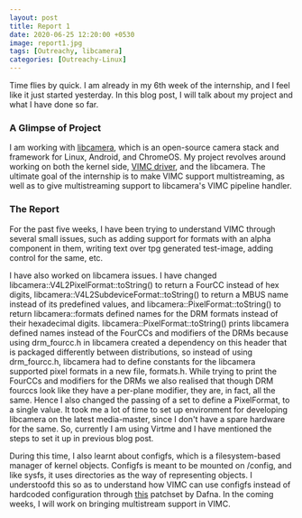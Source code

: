 ```yaml
---
layout: post
title: Report 1
date: 2020-06-25 12:20:00 +0530
image: report1.jpg
tags: [Outreachy, libcamera]
categories: [Outreachy-Linux]
---
```


Time flies by quick. I am already in my 6th week of the internship, and I feel like it just started yesterday. In this blog post, I will talk about my project and what I have done so far.

### A Glimpse of Project

I am working with [libcamera](https://libcamera.org/index.html), which is an open-source camera stack and framework for Linux, Android, and ChromeOS. My project revolves around working on both the kernel side, [VIMC driver](https://www.kernel.org/doc/html/v5.6/media/v4l-drivers/vimc.html), and the libcamera. The ultimate goal of the internship is to make VIMC support multistreaming, as well as to give multistreaming support to libcamera's VIMC pipeline handler.

### The Report

For the past five weeks, I have been trying to understand VIMC through several small issues, such as adding support for formats with an alpha component in them, writing text over tpg generated test-image, adding control for the same, etc.


I have also worked on libcamera issues. I have changed libcamera::V4L2PixelFormat::toString() to return a FourCC instead of hex digits, libcamera::V4L2SubdeviceFormat::toString() to return a MBUS name instead of its predefined values, and libcamera::PixelFormat::toString() to return libcamera::formats defined names for the DRM formats instead of their hexadecimal digits. libcamera::PixelFormat::toString() prints libcamera defined names instead of the FourCCs and modifiers of the DRMs because using drm_fourcc.h in libcamera created a dependency on this header that is packaged differently between distributions, so instead of using drm_fourcc.h, libcamera had to define constants for the libcamera supported pixel formats in a new file, formats.h. While trying to print the FourCCs and modifiers for the DRMs we also realised that though DRM fourccs look like they have a per-plane modifier, they are, in fact, all the same. Hence I also changed the passing of a set to define a PixelFormat, to a single value. It took me a lot of time to set up environment for developing libcamera on the latest media-master, since I don't have a spare hardware for the same. So, currently I am using Virtme and I have mentioned the steps to set it up in previous blog post. 


During this time, I also learnt about configfs, which is a filesystem-based manager of kernel objects. Configfs is meant to be mounted on /config, and like sysfs, it uses directories as the way of representing objects.  I understoofd this so as to understand how VIMC can use configfs instead of hardcoded configuration through [this](https://gitlab.collabora.com/dafna/linux/-/commit/e424a9ee0dee5b36dad34c15ff21290314bcbbde) patchset by Dafna. In the coming weeks, I will work on bringing multistream support in VIMC.
